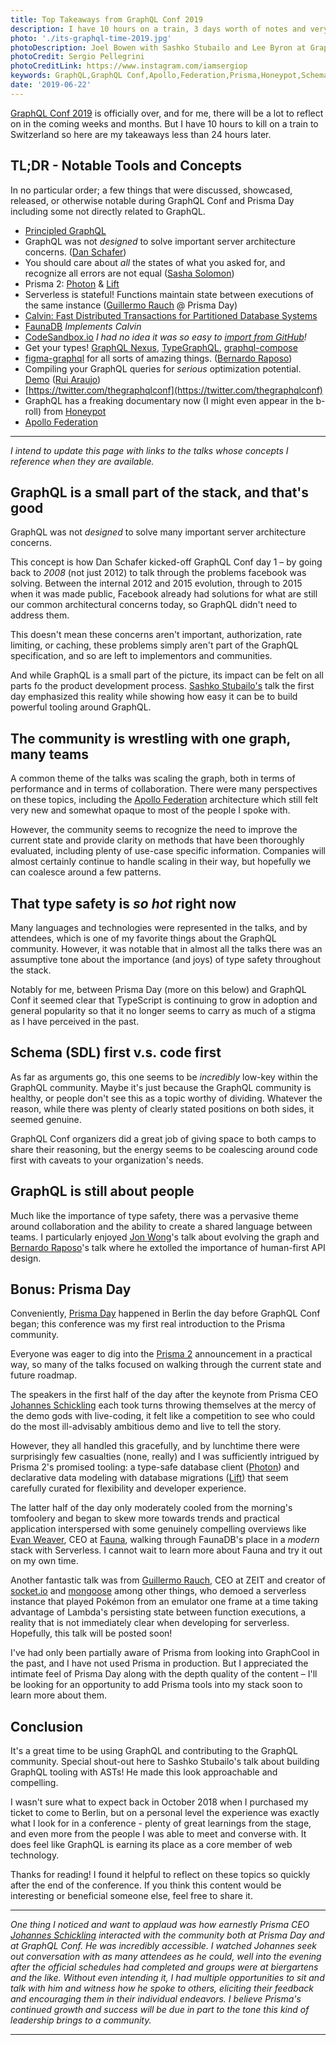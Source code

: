 ```yaml
---
title: Top Takeaways from GraphQL Conf 2019
description: I have 10 hours on a train, 3 days worth of notes and very little sleep but plenty of excitement about GraphQL so here are my takeaways from GraphQL Conf 2019 and the first ever Prisma Day.
photo: './its-graphql-time-2019.jpg'
photoDescription: Joel Bowen with Sashko Stubailo and Lee Byron at GraphQL Conf 2019
photoCredit: Sergio Pellegrini
photoCreditLink: https://www.instagram.com/iamsergiop
keywords: GraphQL,GraphQL Conf,Apollo,Federation,Prisma,Honeypot,Schema First,SDL,Code First,Scaling GraphQL
date: '2019-06-22'
---
```


[GraphQL Conf 2019](https://graphqlconf.org) is officially over, and for me, there will be a lot to reflect on in the coming weeks and months. But I have 10 hours to kill on a train to Switzerland so here are my takeaways less than 24 hours later.

## TL;DR - Notable Tools and Concepts

In no particular order; a few things that were discussed, showcased, released, or otherwise notable during GraphQL Conf and Prisma Day including some not directly related to GraphQL.

- [Principled GraphQL](https://principledgraphql.com/)
- GraphQL was not _designed_ to solve important server architecture concerns. ([Dan Schafer](https://twitter.com/dlschafer))
- You should care about _all_ the states of what you asked for, and recognize all errors are not equal ([Sasha Solomon](https://twitter.com/sachee))
- Prisma 2: [Photon](https://github.com/prisma/photonjs) & [Lift](https://github.com/prisma/lift)
- Serverless is stateful! Functions maintain state between executions of the same instance ([Guillermo Rauch](https://twitter.com/rauchg) @ Prisma Day)
- [Calvin: Fast Distributed Transactions for Partitioned Database Systems](http://cs.yale.edu/homes/thomson/publications/calvin-sigmod12.pdf)
- [FaunaDB](https://fauna.com/) _Implements Calvin_
- [CodeSandbox.io](https://codesandbox.io/) _I had no idea it was so easy to [import from GitHub](https://codesandbox.io/docs/importing#import-from-github)!_
- Get your types! [GraphQL Nexus](https://nexus.js.org/), [TypeGraphQL](https://typegraphql.ml/), [graphql-compose](https://graphql-compose.github.io/)
- [figma-graphql](https://github.com/braposo/figma-graphql) for all sorts of amazing things. ([Bernardo Raposo](https://twitter.com/braposo))
- Compiling your GraphQL queries for _serious_ optimization potential. [Demo](https://try-graphql-jit.boopathi.now.sh/) ([Rui Araujo](https://twitter.com/raraujoc))
- [https://twitter.com/thegraphqlconf](https://twitter.com/thegraphqlconf)
- GraphQL has a freaking documentary now (I might even appear in the b-roll) from [Honeypot](https://www.honeypot.io/)
- [Apollo Federation](https://www.apollographql.com/docs/apollo-server/federation/introduction/)

---

_I intend to update this page with links to the talks whose concepts I reference when they are available._

## GraphQL is a small part of the stack, and that's good

GraphQL was not _designed_ to solve many important server architecture concerns.

This concept is how Dan Schafer kicked-off GraphQL Conf day 1 – by going back to _2008_ (not just 2012) to talk through the problems facebook was solving. Between the internal 2012 and 2015 evolution, through to 2015 when it was made public, Facebook already had solutions for what are still our common architectural concerns today, so GraphQL didn't need to address them.

This doesn't mean these concerns aren't important, authorization, rate limiting, or caching, these problems simply aren't part of the GraphQL specification, and so are left to implementors and communities.

And while GraphQL is a small part of the picture, its impact can be felt on all parts fo the product development process. [Sashko Stubailo's](https://twitter.com/stubailo) talk the first day emphasized this reality while showing how easy it can be to build powerful tooling around GraphQL.

## The community is wrestling with one graph, many teams

A common theme of the talks was scaling the graph, both in terms of performance and in terms of collaboration. There were many perspectives on these topics, including the [Apollo Federation](https://www.apollographql.com/docs/apollo-server/federation/introduction/) architecture which still felt very new and somewhat opaque to most of the people I spoke with.

However, the community seems to recognize the need to improve the current state and provide clarity on methods that have been thoroughly evaluated, including plenty of use-case specific information. Companies will almost certainly continue to handle scaling in their way, but hopefully we can coalesce around a few patterns.

## That type safety is _so hot_ right now

Many languages and technologies were represented in the talks, and by attendees, which is one of my favorite things about the GraphQL community. However, it was notable that in almost all the talks there was an assumptive tone about the importance (and joys) of type safety throughout the stack.

Notably for me, between Prisma Day (more on this below) and GraphQL Conf it seemed clear that TypeScript is continuing to grow in adoption and general popularity so that it no longer seems to carry as much of a stigma as I have perceived in the past.

## Schema (SDL) first v.s. code first

As far as arguments go, this one seems to be _incredibly_ low-key within the GraphQL community. Maybe it's just because the GraphQL community is healthy, or people don't see this as a topic worthy of dividing. Whatever the reason, while there was plenty of clearly stated positions on both sides, it seemed genuine.

GraphQL Conf organizers did a great job of giving space to both camps to share their reasoning, but the energy seems to be coalescing around code first with caveats to your organization's needs.

## GraphQL is still about people

Much like the importance of type safety, there was a pervasive theme around collaboration and the ability to create a shared language between teams. I particularly enjoyed [Jon Wong](https://twitter.com/jnwng)'s talk about evolving the graph and [Bernardo Raposo](https://twitter.com/braposo)'s talk where he extolled the importance of human-first API design.

## Bonus: Prisma Day

Conveniently, [Prisma Day](https://www.prisma.io/day/) happened in Berlin the day before GraphQL Conf began; this conference was my first real introduction to the Prisma community.

Everyone was eager to dig into the [Prisma 2](https://www.prisma.io/blog/announcing-prisma-2-zq1s745db8i5) announcement in a practical way, so many of the talks focused on walking through the current state and future roadmap.

The speakers in the first half of the day after the keynote from Prisma CEO [Johannes Schickling](https://twitter.com/schickling) each took turns throwing themselves at the mercy of the demo gods with live-coding, it felt like a competition to see who could do the most ill-advisably ambitious demo and live to tell the story.

However, they all handled this gracefully, and by lunchtime there were surprisingly few casualties (none, really) and I was sufficiently intrigued by Prisma 2's promised tooling: a type-safe database client ([Photon](https://github.com/prisma/photonjs)) and declarative data modeling with database migrations ([Lift](https://github.com/prisma/lift)) that seem carefully curated for flexibility and developer experience.

The latter half of the day only moderately cooled from the morning's tomfoolery and began to skew more towards trends and practical application interspersed with some genuinely compelling overviews like [Evan Weaver](https://twitter.com/evan), CEO at [Fauna](https://fauna.com/), walking through FaunaDB's place in a _modern_ stack with Serverless. I cannot wait to learn more about Fauna and try it out on my own time.

Another fantastic talk was from [Guillermo Rauch](https://twitter.com/rauchg), CEO at ZEIT and creator of [socket.io](https://socket.io/) and [mongoose](https://mongoosejs.com/) among other things, who demoed a serverless instance that played Pokémon from an emulator one frame at a time taking advantage of Lambda's persisting state between function executions, a reality that is not immediately clear when developing for serverless. Hopefully, this talk will be posted soon!

I've had only been partially aware of Prisma from looking into GraphCool in the past, and I have not used Prisma in production. But I appreciated the intimate feel of Prisma Day along with the depth quality of the content – I'll be looking for an opportunity to add Prisma tools into my stack soon to learn more about them.

## Conclusion

It's a great time to be using GraphQL and contributing to the GraphQL community. Special shout-out here to Sashko Stubailo's talk about building GraphQL tooling with ASTs! He made this look approachable and compelling.

I wasn't sure what to expect back in October 2018 when I purchased my ticket to come to Berlin, but on a personal level the experience was exactly what I look for in a conference - plenty of great learnings from the stage, and even more from the people I was able to meet and converse with. It does feel like GraphQL is earning its place as a core member of web technology.

Thanks for reading! I found it helpful to reflect on these topics so quickly after the end of the conference. If you think this content would be interesting or beneficial someone else, feel free to share it.

---

_One thing I noticed and want to applaud was how earnestly Prisma CEO [Johannes Schickling](https://twitter.com/schickling) interacted with the community both at Prisma Day and at GraphQL Conf. He was incredibly accessible. I watched Johannes seek out conversation with as many attendees as he could, well into the evening after the official schedules had completed and groups were at biergartens and the like. Without even intending it, I had multiple opportunities to sit and talk with him and witness how he spoke to others, eliciting their feedback and encouraging them in their individual endeavors. I believe Prisma's continued growth and success will be due in part to the tone this kind of leadership brings to a community._

---
